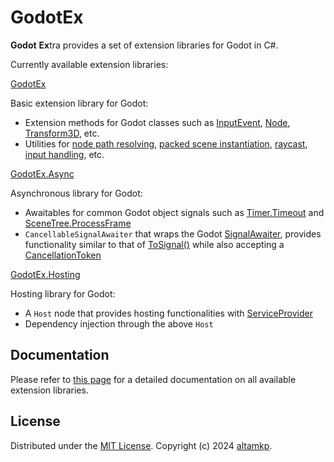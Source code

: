# GodotEx

**Godot** **Ex**tra provides a set of extension libraries for Godot in C#.

Currently available extension libraries:

[GodotEx](https://altamkp.github.io/GodotEx/docs/GodotEx/BasicExtensions.html)

Basic extension library for Godot:

- Extension methods for Godot classes such as [InputEvent](https://docs.godotengine.org/en/stable/classes/class_inputevent.html), [Node](https://docs.godotengine.org/en/stable/classes/class_node.html), [Transform3D](https://docs.godotengine.org/en/stable/classes/class_transform3d.html), etc.
- Utilities for [node path resolving](https://altamkp.github.io/GodotEx/docs/GodotEx/ResolvingNodeDependencies.html), [packed scene instantiation](https://altamkp.github.io/GodotEx/docs/GodotEx/InstantiatingPackedScenes.html), [raycast](https://altamkp.github.io/GodotEx/docs/GodotEx/Raycast.html), [input handling](https://altamkp.github.io/GodotEx/docs/GodotEx/InputHandling.html), etc.

[GodotEx.Async](https://altamkp.github.io/GodotEx/docs/GodotEx.Async/AsynchronousExtensions.html)

Asynchronous library for Godot:

- Awaitables for common Godot object signals such as [Timer.Timeout](https://docs.godotengine.org/en/stable/classes/class_timer.html#:~:text=%C2%B6-,timeout) and [SceneTree.ProcessFrame](https://docs.godotengine.org/en/stable/classes/class_scenetree.html#:~:text=the%20SceneTree.-,process_frame)
- `CancellableSignalAwaiter` that wraps the Godot [SignalAwaiter](https://github.com/godotengine/godot/blob/master/modules/mono/glue/GodotSharp/GodotSharp/Core/SignalAwaiter.cs), provides functionality similar to that of [ToSignal()](https://docs.godotengine.org/en/stable/tutorials/scripting/c_sharp/c_sharp_signals.html#signals-as-c-events) while also accepting a [CancellationToken](https://learn.microsoft.com/en-us/dotnet/api/system.threading.cancellationtoken?view=net-8.0)

[GodotEx.Hosting](https://altamkp.github.io/GodotEx/docs/GodotEx.Hosting/Hosting.html)

Hosting library for Godot:

- A `Host` node that provides hosting functionalities with [ServiceProvider](https://learn.microsoft.com/en-us/dotnet/api/microsoft.extensions.dependencyinjection.serviceprovider?view=dotnet-plat-ext-8.0)
- Dependency injection through the above `Host`

## Documentation

Please refer to [this page](https://altamkp.github.io/GodotEx) for a detailed documentation on all available extension libraries.

## License

Distributed under the [MIT License](https://github.com/altamkp/GodotEx/blob/master/LICENSE.md). Copyright (c) 2024 [altamkp](https://github.com/altamkp).
